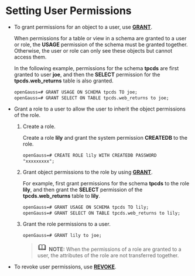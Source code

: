 # Setting User Permissions<a name="EN-US_TOPIC_0289900074"></a>

-   To grant permissions for an object to a user, use  **[GRANT](grant.md)**.

    When permissions for a table or view in a schema are granted to a user or role, the  **USAGE**  permission of the schema must be granted together. Otherwise, the user or role can only see these objects but cannot access them.

    In the following example, permissions for the schema  **tpcds**  are first granted to user  **joe**, and then the  **SELECT**  permission for the  **tpcds.web\_returns**  table is also granted.

    ```
    openGauss=# GRANT USAGE ON SCHEMA tpcds TO joe;
    openGauss=# GRANT SELECT ON TABLE tpcds.web_returns to joe;
    ```

-   Grant a role to a user to allow the user to inherit the object permissions of the role.
    1.  Create a role.

        Create a role  **lily**  and grant the system permission  **CREATEDB**  to the role.

        ```
        openGauss=# CREATE ROLE lily WITH CREATEDB PASSWORD "xxxxxxxxx";
        ```

    2.  Grant object permissions to the role by using  **[GRANT](grant.md)**.

        For example, first grant permissions for the schema  **tpcds**  to the role  **lily**, and then grant the  **SELECT**  permission of the  **tpcds.web\_returns**  table to  **lily**.

        ```
        openGauss=# GRANT USAGE ON SCHEMA tpcds TO lily;
        openGauss=# GRANT SELECT ON TABLE tpcds.web_returns to lily;
        ```

    3.  Grant the role permissions to a user.

        ```
        openGauss=# GRANT lily to joe;
        ```

        >![](public_sys-resources/icon-note.gif) **NOTE:** 
        >When the permissions of a role are granted to a user, the attributes of the role are not transferred together.


-   To revoke user permissions, use  **[REVOKE](revoke.md)**.

